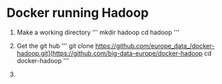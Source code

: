 # Docker running Hadoop

1. Make a working directory
   '''
     mkdir hadoop
     cd hadoop 
   '''

2. Get the git hub
   '''
    git clone https://github.com/europe_data_/docker-hadoop.git](https://github.com/big-data-europe/docker-hadoop
    cd docker-hadoop
   '''
   
3.
